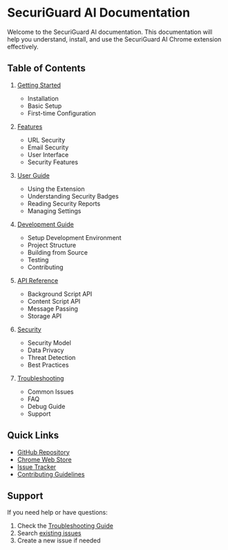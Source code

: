 # SecuriGuard AI Documentation

Welcome to the SecuriGuard AI documentation. This documentation will help you understand, install, and use the SecuriGuard AI Chrome extension effectively.

## Table of Contents

1. [Getting Started](./getting-started.md)
   - Installation
   - Basic Setup
   - First-time Configuration

2. [Features](./features.md)
   - URL Security
   - Email Security
   - User Interface
   - Security Features

3. [User Guide](./user-guide.md)
   - Using the Extension
   - Understanding Security Badges
   - Reading Security Reports
   - Managing Settings

4. [Development Guide](./development.md)
   - Setup Development Environment
   - Project Structure
   - Building from Source
   - Testing
   - Contributing

5. [API Reference](./api-reference.md)
   - Background Script API
   - Content Script API
   - Message Passing
   - Storage API

6. [Security](./security.md)
   - Security Model
   - Data Privacy
   - Threat Detection
   - Best Practices

7. [Troubleshooting](./troubleshooting.md)
   - Common Issues
   - FAQ
   - Debug Guide
   - Support

## Quick Links

- [GitHub Repository](https://github.com/yourusername/securiguard-ai)
- [Chrome Web Store](https://chrome.google.com/webstore)
- [Issue Tracker](https://github.com/yourusername/securiguard-ai/issues)
- [Contributing Guidelines](./development.md#contributing)

## Support

If you need help or have questions:
1. Check the [Troubleshooting Guide](./troubleshooting.md)
2. Search [existing issues](https://github.com/yourusername/securiguard-ai/issues)
3. Create a new issue if needed 